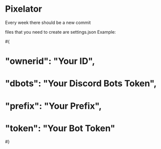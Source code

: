 # Pixelator
Every week there should be a new commit

files that you need to create are
settings.json
Example:

#{
#  "ownerid": "Your ID",
#  "dbots": "Your Discord Bots Token",
#  "prefix": "Your Prefix",
#  "token": "Your Bot Token"
#}
